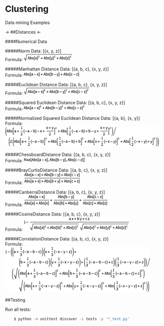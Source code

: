 Clustering
==========
Data mining Examples

-> ##Distances <-

####Numerical Data

#####Norm
  Data:   [{x, y, z}] <br/>
  Formula:  ![alt tag](https://raw.githubusercontent.com/cenkbircanoglu/clustering/master/images/norm.gif)

#####Manhattan Distance
  Data:   [{a, b, c}, {x, y, z}] <br/>
  Formula:  ![alt tag](https://raw.githubusercontent.com/cenkbircanoglu/clustering/master/images/manhattan_distance.gif)


#####Euclidean Distance
  Data:   [{a, b, c}, {x, y, z}] <br/>
  Formula:  ![alt tag](https://raw.githubusercontent.com/cenkbircanoglu/clustering/master/images/euclidean_distance.gif)

#####Squared Euclidean Distance
  Data:   [{a, b, c}, {x, y, z}] <br/>
  Formula:  ![alt tag](https://raw.githubusercontent.com/cenkbircanoglu/clustering/master/images/squared_euclidean_distance.gif)

#####Normalized Squared Euclidean Distance
  Data:   [{a, b}, {x, y}] <br/>
  Formula:  ![alt tag](https://raw.githubusercontent.com/cenkbircanoglu/clustering/master/images/normalized_squared_euclidean_distance.gif)

#####ChessboardDistance
  Data:   [{a, b, c}, {x, y, z}] <br/>
  Formula:  ![alt tag](https://raw.githubusercontent.com/cenkbircanoglu/clustering/master/images/chessboard_distance.gif)

#####BrayCurtisDistance
  Data:   [{a, b, c}, {x, y, z}] <br/>
  Formula:  ![alt tag](https://raw.githubusercontent.com/cenkbircanoglu/clustering/master/images/bray_curtis_distance.gif)

#####CanberraDistance
  Data:   [{a, b, c}, {x, y, z}] <br/>
  Formula:  ![alt tag](https://raw.githubusercontent.com/cenkbircanoglu/clustering/master/images/canberra_distance.gif)

#####CosineDistance
  Data:   [{a, b, c}, {x, y, z}] <br/>
  Formula:  ![alt tag](https://raw.githubusercontent.com/cenkbircanoglu/clustering/master/images/cosine_distance.gif)

#####CorrelationDistance
  Data:   [{a, b, c}, {x, y, z}] <br/>
  Formula:  ![alt tag](https://raw.githubusercontent.com/cenkbircanoglu/clustering/master/images/correlation_distance.gif)


##Testing

Run all tests:
```bash
    $ python -m unittest discover -s tests -p '*_test.py'
```
